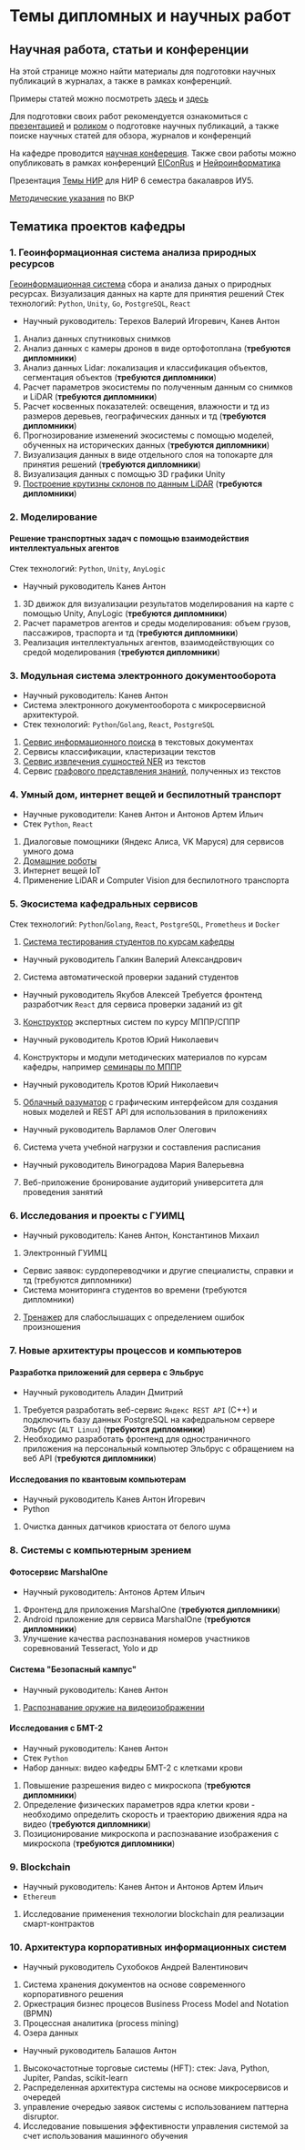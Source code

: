 # Темы дипломных и научных работ

## Научная работа, статьи и конференции

На этой странице можно найти материалы для подготовки научных публикаций в журналах, а также в рамках конференций.

Примеры статей можно посмотреть [здесь](https://github.com/iu5git/Science/blob/main/Articles/Evaluation%20issues%20of%20query%20result%20ranking%20for%20semantic%20search.pdf) и [здесь](https://github.com/iu5git/Science/blob/main/Articles/Tree%20species%20classification.pdf)

Для подготовки своих работ рекомендуется ознакомиться с [презентацией](https://github.com/iu5git/Science/blob/main/Articles/Scientific%20articles.pdf) и [роликом](https://www.youtube.com/watch?v=eoJR4g9XxLE) о подготовке научных публикаций, а также поиске научных статей для обзора, журналов и конференций

На кафедре проводится [научная конфереция](http://iu5.bmstu.ru/mod/page/view.php?id=1497).
Также свои работы можно опубликовать в рамках конференций [ElConRus](http://ieee.spb.ru/index.php?option=com_content&view=article&id=178:elconrus-2022&catid=42:hot-news) и [Нейроинформатика](http://neuroinfo.ru/index.php/ru/)

Презентация [Темы НИР](https://github.com/iu5git/Science/blob/main/Articles/Темы%20НИР.pdf) для НИР 6 семестра бакалавров ИУ5.

[Методические указания](https://docs.google.com/document/d/1K_LQ0wGEdmgLYuWCgUGan8FSgb9CpxGQ8ud1QzYTcSs/edit) по ВКР

## Тематика проектов кафедры

### 1. Геоинформационная система анализа природных ресурсов
[Геоинформационная система](https://bmstu.codes/iu5/lidar) сбора и анализа даных о природных ресурсах. Визуализация данных на карте для принятия решений
Стек технологий: `Python`, `Unity`, `Go`, `PostgreSQL`, `React`

- Научный руководитель: Терехов Валерий Игоревич, Канев Антон

1. Анализ данных спутниковых снимков
2. Анализ данных с камеры дронов в виде ортофотоплана (**требуются дипломники**)
3. Анализ данных Lidar: локализация и классификация объектов, сегментация объектов (**требуются дипломники**)
4. Расчет параметров экосистемы по полученным данным со снимков и LiDAR (**требуются дипломники**)
5. Расчет косвенных показателей: освещения, влажности и тд из размеров деревьев, географических данных и тд (**требуются дипломники**)
5. Прогнозирование изменений экосистемы с помощью моделей, обученных на исторических данных (**требуются дипломники**)
6. Визуализация данных в виде отдельного слоя на топокарте для принятия решений (**требуются дипломники**)
7. Визуализация данных с помощью 3D графики Unity
8. [Построение крутизны склонов по данным LiDAR](/Detailes/lidar.md) (**требуются дипломники**)

### 2. Моделирование

#### Решение транспортных задач с помощью взаимодействия интеллектуальных агентов
Стек технологий: `Python`, `Unity`, `AnyLogic`

- Научный руководитель Канев Антон

1. 3D движок для визуализации результатов моделирования на карте с помощью Unity, AnyLogic (**требуются дипломники**)
2. Расчет параметров агентов и среды моделирования: объем грузов, пассажиров, траспорта и тд (**требуются дипломники**)
3. Реализация интеллектуальных агентов, взаимодействующих со средой моделирования (**требуются дипломники**)

### 3. Модульная система электронного документооборота
- Научный руководитель: Канев Антон
- Система электронного документооборота с микросервисной архитектурой.
- Стек технологий: `Python`/`Golang`, `React`, `PostgreSQL`

1. [Сервис информационного поиска](https://bmstu.codes/iu5/InformationRetrieval) в текстовых документах
2. Сервисы классификации, кластеризации текстов
3. [Сервис извлечения сущностей NER](https://bmstu.codes/iu5/iu5-nlp/ner-natasha) из текстов 
4. Сервис [графового представления знаний](https://bmstu.codes/iu5/metagraph), полученных из текстов

### 4. Умный дом, интернет вещей и беспилотный транспорт

- Научные руководители: Канев Антон и Антонов Артем Ильич
- Стек `Python`, `React`

1. Диалоговые помощники (Яндекс Алиса, VK Маруся) для сервисов умного дома
2. [Домашние роботы](https://bmstu.codes/iu5/robo)
3. Интернет вещей IoT
4. Применение LiDAR и Computer Vision для беспилотного транспорта

### 5. Экосистема кафедральных сервисов
Стек технологий: `Python`/`Golang`, `React`, `PostgreSQL`, `Prometheus` и `Docker`

1. [Система тестирования студентов по курсам кафедры](https://bmstu.codes/iu5/iu5-testing)
- Научный руководитель Галкин Валерий Александрович
2. Система автоматической проверки заданий студентов 
- Научный руководитель Якубов Алексей
Требуется фронтенд разработчик `React` для сервиса проверки заданий из git
3. [Конструктор](http://es.doc-iu5.local.bmstu.ru/) экспертных систем по курсу МППР/СППР
- Научный руководитель Кротов Юрий Николаевич
4. Конструкторы и модули методических материалов по курсам кафедры, например [семинары по МППР](https://bmstu.codes/iu5/iu5-ecosystem/mppr-web-decision-calculation)
- Научный руководитель Кротов Юрий Николаевич
5. [Облачный разуматор](https://bmstu.codes/iu5/mivar/razumator) с графическим интерфейсом для создания новых моделей и REST API для использования в приложениях
- Научный руководитель Варламов Олег Олегович
6. Система учета учебной нагрузки и составления расписания
- Научный руководитель Виноградова Мария Валерьевна
7. Веб-приложение бронирование аудиторий университета для проведения занятий

### 6. Исследования и проекты с ГУИМЦ
- Научный руководитель: Канев Антон, Константинов Михаил
1. Электронный ГУИМЦ 

- Сервис заявок: сурдопереводчики и другие специалисты, справки и тд (требуются дипломники)
- Система мониторинга студентов во времени (требуются дипломники)

2. [Тренажер](https://github.com/iu5git/Science/blob/main/Detailes/trainer.md) для слабослышащих с определением ошибок произношения


### 7. Новые архитектуры процессов и компьютеров

#### Разработка приложений для сервера с Эльбрус
- Научный руководитель Аладин Дмитрий
1. Требуется разработать веб-сервис `Яндекс REST API` (C++) и подключить базу данных PostgreSQL на кафедральном сервере Эльбрус (`ALT Linux`)  (**требуются дипломники**)
2. Необходимо разработать фронтенд для одностраничного приложения на персональный компьютер Эльбрус с обращением на веб API  (**требуются дипломники**)

#### Исследования по квантовым компьютерам
- Научный руководитель Канев Антон Игоревич
- Python
1. Очистка данных датчиков криостата от белого шума

### 8. Системы с компьютерным зрением

#### Фотосервис MarshalOne
- Научный руководитель: Антонов Артем Ильич

1. Фронтенд для приложения MarshalOne (**требуются дипломники**)
2. Android приложение для сервиса MarshalOne (**требуются дипломники**)
3. Улучшение качества распознавания номеров участников соревнований Tesseract, Yolo и др

#### Система "Безопасный кампус"
- Научный руководитель: Канев Антон
1. [Распознавание оружие на видеоизображении](https://bmstu.codes/iu5/access-security-systems/threats-detection)

#### Исследования с БМТ-2
- Научный руководитель: Канев Антон
- Стек `Python`
- Набор данных: видео кафедры БМТ-2 с клетками крови

1. Повышение разрешения видео c микроскопа (**требуются дипломники**)
2. Определение физических параметров ядра клетки крови - необходимо определить скорость и траекторию движения ядра на видео (**требуются дипломники**)
3. Позиционирование микроскопа и распознавание изображения с микроскопа (**требуются дипломники**)

### 9. Blockchain
- Научный руководитель: Канев Антон и Антонов Артем Ильич
- `Ethereum`

1. Исследование применения технологии blockchain для реализации смарт-контрактов

### 10. Архитектура корпоративных информационных систем
- Научный руководитель Сухобоков Андрей Валентинович
1. Система хранения документов на основе современного корпоративного решения
2. Оркестрация бизнес процесов Business Process Model and Notation (BPMN)
3. Процессная аналитика (process mining)
4. Озера данных
- Научный руководитель Балашов Антон
1. Высокочастотные торговые системы (HFT): 
стек: Java, Python, Jupiter, Pandas, scikit-learn
2. Распределенная архитектура системы на основе микросервисов и очередей
3. управление очередью заявок системы с использованием паттерна disruptor. 
4. Исследование повышения эффективности управления системой за счет использования машинного обучения

